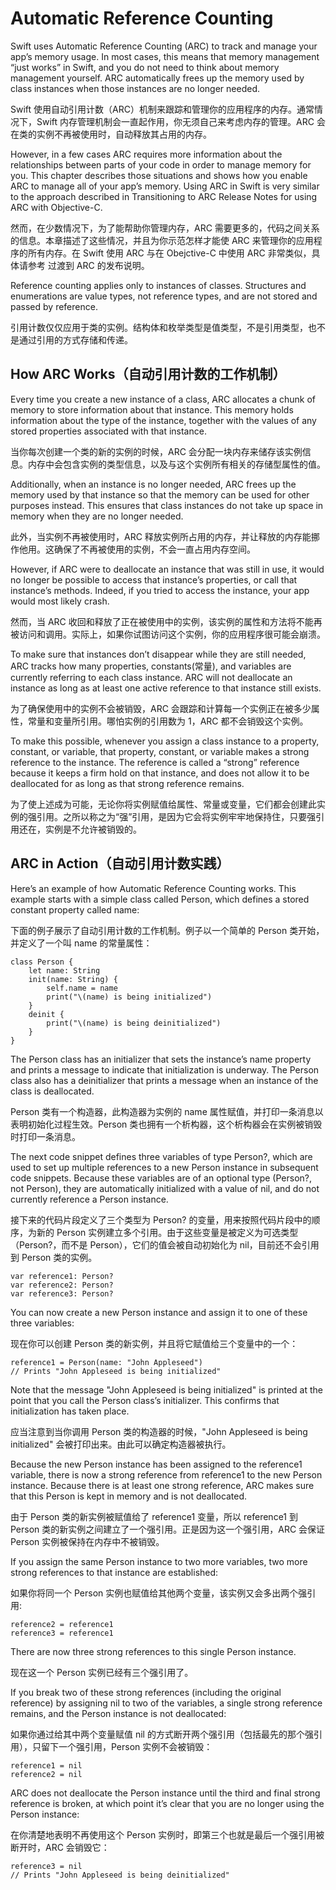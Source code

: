 # Automatic Reference Counting

Swift uses Automatic Reference Counting (ARC) to track and manage your app’s memory usage. In most cases, this means that memory management “just works” in Swift, and you do not need to think about memory management yourself. ARC automatically frees up the memory used by class instances when those instances are no longer needed.

Swift 使用自动引用计数（ARC）机制来跟踪和管理你的应用程序的内存。通常情况下，Swift 内存管理机制会一直起作用，你无须自己来考虑内存的管理。ARC 会在类的实例不再被使用时，自动释放其占用的内存。

However, in a few cases ARC requires more information about the relationships between parts of your code in order to manage memory for you. This chapter describes those situations and shows how you enable ARC to manage all of your app’s memory. Using ARC in Swift is very similar to the approach described in Transitioning to ARC Release Notes for using ARC with Objective-C.

然而，在少数情况下，为了能帮助你管理内存，ARC 需要更多的，代码之间关系的信息。本章描述了这些情况，并且为你示范怎样才能使 ARC 来管理你的应用程序的所有内存。在 Swift 使用 ARC 与在 Obejctive-C 中使用 ARC 非常类似，具体请参考 过渡到 ARC 的发布说明。

Reference counting applies only to instances of classes. Structures and enumerations are value types, not reference types, and are not stored and passed by reference.

引用计数仅仅应用于类的实例。结构体和枚举类型是值类型，不是引用类型，也不是通过引用的方式存储和传递。

## How ARC Works（自动引用计数的工作机制）

Every time you create a new instance of a class, ARC allocates a chunk of memory to store information about that instance. This memory holds information about the type of the instance, together with the values of any stored properties associated with that instance.

当你每次创建一个类的新的实例的时候，ARC 会分配一块内存来储存该实例信息。内存中会包含实例的类型信息，以及与这个实例所有相关的存储型属性的值。

Additionally, when an instance is no longer needed, ARC frees up the memory used by that instance so that the memory can be used for other purposes instead. This ensures that class instances do not take up space in memory when they are no longer needed.

此外，当实例不再被使用时，ARC 释放实例所占用的内存，并让释放的内存能挪作他用。这确保了不再被使用的实例，不会一直占用内存空间。

However, if ARC were to deallocate an instance that was still in use, it would no longer be possible to access that instance’s properties, or call that instance’s methods. Indeed, if you tried to access the instance, your app would most likely crash.

然而，当 ARC 收回和释放了正在被使用中的实例，该实例的属性和方法将不能再被访问和调用。实际上，如果你试图访问这个实例，你的应用程序很可能会崩溃。

To make sure that instances don’t disappear while they are still needed, ARC tracks how many properties, constants(常量), and variables are currently referring to each class instance. ARC will not deallocate an instance as long as at least one active reference to that instance still exists.

为了确保使用中的实例不会被销毁，ARC 会跟踪和计算每一个实例正在被多少属性，常量和变量所引用。哪怕实例的引用数为 1，ARC 都不会销毁这个实例。

To make this possible, whenever you assign a class instance to a property, constant, or variable, that property, constant, or variable makes a strong reference to the instance. The reference is called a “strong” reference because it keeps a firm hold on that instance, and does not allow it to be deallocated for as long as that strong reference remains.

为了使上述成为可能，无论你将实例赋值给属性、常量或变量，它们都会创建此实例的强引用。之所以称之为“强”引用，是因为它会将实例牢牢地保持住，只要强引用还在，实例是不允许被销毁的。

## ARC in Action（自动引用计数实践）

Here’s an example of how Automatic Reference Counting works. This example starts with a simple class called Person, which defines a stored constant property called name:

下面的例子展示了自动引用计数的工作机制。例子以一个简单的 Person 类开始，并定义了一个叫 name 的常量属性：

```
class Person {
    let name: String
    init(name: String) {
        self.name = name
        print("\(name) is being initialized")
    }
    deinit {
        print("\(name) is being deinitialized")
    }
}
```

The Person class has an initializer that sets the instance’s name property and prints a message to indicate that initialization is underway. The Person class also has a deinitializer that prints a message when an instance of the class is deallocated.

Person 类有一个构造器，此构造器为实例的 name 属性赋值，并打印一条消息以表明初始化过程生效。Person 类也拥有一个析构器，这个析构器会在实例被销毁时打印一条消息。

The next code snippet defines three variables of type Person?, which are used to set up multiple references to a new Person instance in subsequent code snippets. Because these variables are of an optional type (Person?, not Person), they are automatically initialized with a value of nil, and do not currently reference a Person instance.

接下来的代码片段定义了三个类型为 Person? 的变量，用来按照代码片段中的顺序，为新的 Person 实例建立多个引用。由于这些变量是被定义为可选类型（Person?，而不是 Person），它们的值会被自动初始化为 nil，目前还不会引用到 Person 类的实例。

```
var reference1: Person?
var reference2: Person?
var reference3: Person?
```

You can now create a new Person instance and assign it to one of these three variables:

现在你可以创建 Person 类的新实例，并且将它赋值给三个变量中的一个：

```
reference1 = Person(name: "John Appleseed")
// Prints "John Appleseed is being initialized"
```

Note that the message "John Appleseed is being initialized" is printed at the point that you call the Person class’s initializer. This confirms that initialization has taken place.

应当注意到当你调用 Person 类的构造器的时候，"John Appleseed is being initialized" 会被打印出来。由此可以确定构造器被执行。

Because the new Person instance has been assigned to the reference1 variable, there is now a strong reference from reference1 to the new Person instance. Because there is at least one strong reference, ARC makes sure that this Person is kept in memory and is not deallocated.

由于 Person 类的新实例被赋值给了 reference1 变量，所以 reference1 到 Person 类的新实例之间建立了一个强引用。正是因为这一个强引用，ARC 会保证 Person 实例被保持在内存中不被销毁。

If you assign the same Person instance to two more variables, two more strong references to that instance are established:

如果你将同一个 Person 实例也赋值给其他两个变量，该实例又会多出两个强引用:

```
reference2 = reference1
reference3 = reference1
```

There are now three strong references to this single Person instance.

现在这一个 Person 实例已经有三个强引用了。

If you break two of these strong references (including the original reference) by assigning nil to two of the variables, a single strong reference remains, and the Person instance is not deallocated:

如果你通过给其中两个变量赋值 nil 的方式断开两个强引用（包括最先的那个强引用），只留下一个强引用，Person 实例不会被销毁：

```
reference1 = nil
reference2 = nil
```

ARC does not deallocate the Person instance until the third and final strong reference is broken, at which point it’s clear that you are no longer using the Person instance:

在你清楚地表明不再使用这个 Person 实例时，即第三个也就是最后一个强引用被断开时，ARC 会销毁它：

```
reference3 = nil
// Prints "John Appleseed is being deinitialized"
```









